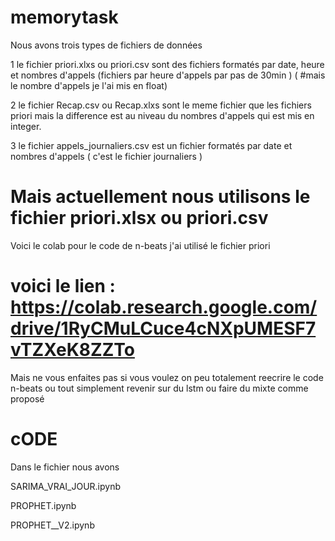 # memorytask
Nous avons trois types de fichiers de données

1
le fichier priori.xlxs ou priori.csv sont des fichiers formatés par date, heure et nombres d'appels (fichiers par heure d'appels par pas de 30min ) ( #mais le nombre d'appels je l'ai mis en float) 

2
le fichier Recap.csv ou Recap.xlxs sont le meme fichier que les fichiers priori mais la difference est au niveau du nombres d'appels qui est mis en integer.

3
le fichier appels_journaliers.csv est un fichier formatés par date et nombres d'appels ( c'est le fichier journaliers )

# Mais actuellement nous utilisons le fichier priori.xlsx ou priori.csv #



Voici le colab pour le code de n-beats
j'ai utilisé le fichier priori
# voici le lien : https://colab.research.google.com/drive/1RyCMuLCuce4cNXpUMESF7vTZXeK8ZZTo
Mais ne vous enfaites pas si vous voulez on peu totalement reecrire le code n-beats ou tout simplement revenir sur du lstm ou faire du mixte comme proposé 


# cODE

Dans le fichier nous avons 

SARIMA_VRAI_JOUR.ipynb

PROPHET.ipynb

PROPHET__V2.ipynb
